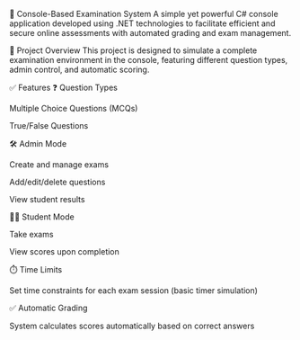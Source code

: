 🧪 Console-Based Examination System
A simple yet powerful C# console application developed using .NET technologies to facilitate efficient and secure online assessments with automated grading and exam management.

📌 Project Overview
This project is designed to simulate a complete examination environment in the console, featuring different question types, admin control, and automatic scoring.

✅ Features
❓ Question Types

Multiple Choice Questions (MCQs)

True/False Questions

🛠️ Admin Mode

Create and manage exams

Add/edit/delete questions

View student results

🧑‍🎓 Student Mode

Take exams

View scores upon completion

⏱️ Time Limits

Set time constraints for each exam session (basic timer simulation)

✅ Automatic Grading

System calculates scores automatically based on correct answers
